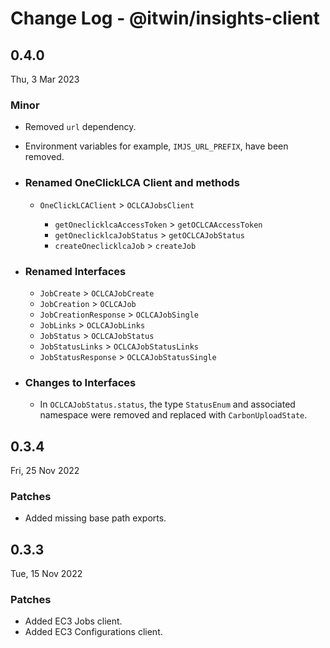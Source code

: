 # Change Log - @itwin/insights-client

## 0.4.0

Thu, 3 Mar 2023

### Minor

- Removed `url` dependency.
- Environment variables for example, `IMJS_URL_PREFIX`, have been removed.
- ### Renamed OneClickLCA Client and methods

  - `OneClickLCAClient` > `OCLCAJobsClient`

    - `getOneclicklcaAccessToken` > `getOCLCAAccessToken`
    - `getOneclicklcaJobStatus` > `getOCLCAJobStatus`
    - `createOneclicklcaJob` > `createJob`

- ### Renamed Interfaces

  - `JobCreate` > `OCLCAJobCreate`
  - `JobCreation` > `OCLCAJob`
  - `JobCreationResponse` > `OCLCAJobSingle`
  - `JobLinks` > `OCLCAJobLinks`
  - `JobStatus` > `OCLCAJobStatus`
  - `JobStatusLinks` > `OCLCAJobStatusLinks`
  - `JobStatusResponse` > `OCLCAJobStatusSingle`

- ### Changes to Interfaces
  - In `OCLCAJobStatus.status`, the type `StatusEnum` and associated namespace were removed and replaced with `CarbonUploadState`.

## 0.3.4

Fri, 25 Nov 2022

### Patches

- Added missing base path exports.

## 0.3.3

Tue, 15 Nov 2022

### Patches

- Added EC3 Jobs client.
- Added EC3 Configurations client.
